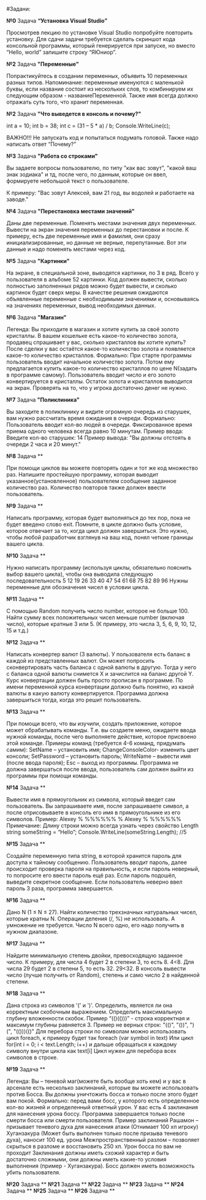 #Задани:

**№0**
Задача **“Установка Visual Studio”**

Просмотрев лекцию по установке Visual Studio попробуйте повторить установку. 
Для сдачи задачи требуется сделать скриншот кода консольной программы, который генерируется при запуске, но вместо “Hello, world” запишите строку “ЯЮниор”.

**№2**
Задача **"Переменные"**

Попрактикуйтесь в создании переменных, объявить 10 переменных разных типов.
Напоминание: переменные именуются с маленькой буквы, если название состоит из нескольких слов, то комбинируем их следующим образом - названиеПеременной.
Также имя всегда должно отражать суть того, что хранит переменная.

**№2**
Задача **"Что выведется в консоль и почему?"**

int a = 10;
int b = 38;
int c = (31 – 5 * a) / b;
Console.WriteLine(c);

ВАЖНО!!! Не запускать код и попытаться подумать головой. Также надо написать ответ “Почему?”

**№3**
Задача **"Работа со строками"**

Вы задаете вопросы пользователю, по типу "как вас зовут", "какой ваш знак зодиака" и тд, после чего, по данным, которые он ввел, формируете небольшой текст о пользователе.

К примеру: "Вас зовут Алексей, вам 21 год, вы водолей и работаете на заводе."

**№4**
Задача **"Перестановка местами значений"**

Даны две переменные. 
Поменять местами значения двух переменных. 
Вывести на экран значения переменных до перестановки и после.
К примеру, есть две переменные имя и фамилия, они сразу инициализированные, но данные не верные, перепутанные. Вот эти данные и надо поменять местами через код.

**№5**
Задача **"Картинки"**

На экране, в специальной зоне, выводятся картинки, по 3 в ряд. Всего у пользователя в альбоме 52 картинки. Код должен вывести, сколько полностью заполненных рядов можно будет вывести, и сколько картинок будет сверх меры.
В качестве решения ожидаются объявленные переменные с необходимыми значениями и, основываясь на значениях переменных, вывод необходимых данных.

**№6**
Задача **"Магазин"**

Легенда:
Вы приходите в магазин и хотите купить за своё золото кристаллы. В вашем кошельке есть какое-то количество золота, продавец спрашивает у вас, сколько кристаллов вы хотите купить? После сделки у вас остаётся какое-то количество золота и появляется какое-то количество кристаллов.
Формально:
При старте программы пользователь вводит начальное количество золота. Потом ему предлагается купить какое-то количество кристаллов по цене N(задать в программе самому). Пользователь вводит число и его золото конвертируется в кристаллы. Остаток золота и кристаллов выводится на экран.
Проверять на то, что у игрока достаточно денег не нужно.

**№7**
Задача **"Поликлиника"**

Вы заходите в поликлинику и видите огромную очередь из старушек, вам нужно рассчитать время ожидания в очереди.
Формально:
Пользователь вводит кол-во людей в очереди.
Фиксированное время приема одного человека всегда равно 10 минутам.
Пример ввода: Введите кол-во старушек: 14
Пример вывода: "Вы должны отстоять в очереди 2 часа и 20 минут."

**№8** Задача ** 

При помощи циклов вы можете повторять один и тот же код множество раз. 
Напишите простейшую программу, которая выводит указанное(установленное) пользователем сообщение
заданное количество раз. Количество повторов также должен ввести пользователь.

**№9** Задача **

Написать программу, которая будет выполняться до тех пор, пока не будет введено слово exit. 
Помните, в цикле должно быть условие, которое отвечает за то, когда цикл должен завершиться. 
Это нужно, чтобы любой разработчик взглянув на ваш код, понял четкие границы вашего цикла.

**№10** Задача **

Нужно написать программу (используя циклы, обязательно пояснить выбор вашего цикла), чтобы она
выводила следующую последовательность 5 12 19 26 33 40 47 54 61 68 75 82 89 96 
Нужны переменные для обозначения чисел в условии цикла.

**№11** Задача **

С помощью Random получить число number, которое не больше 100. Найти сумму всех положительных чисел меньше number (включая число), которые кратные 3 или 5. (К примеру, это числа 3, 5, 6, 9, 10, 12, 15 и т.д.)

**№12** Задача **

Написать конвертер валют (3 валюты). 
У пользователя есть баланс в каждой из представленных валют. Он может попросить сконвертировать часть баланса с одной валюты в другую. Тогда у него с баланса одной валюты снимется X и зачислится на баланс другой Y. Курс конвертации должен быть просто прописан в программе. 
По имени переменной курса конвертации должно быть понятно, из какой валюты в какую валюту конвертируется.
Программа должна завершиться тогда, когда это решит пользователь.

**№13** Задача **

При помощи всего, что вы изучили, создать приложение, которое может обрабатывать команды. Т.е. вы создаете меню, ожидаете ввода нужной команды, после чего выполняете действие, которое присвоено этой команде. 
Примеры команд (требуется 4-6 команд, придумать самим):
SetName – установить имя;
ChangeConsoleColor- изменить цвет консоли;
SetPassword – установить пароль;
WriteName – вывести имя (после ввода пароля);
Esc – выход из программы.
Программа не должна завершаться после ввода, пользователь сам должен выйти из программы при помощи команды.

**№14** Задача **

Вывести имя в прямоугольник из символа, который введет сам пользователь. 
Вы запрашиваете имя, после запрашиваете символ, а после отрисовываете в консоль его имя в прямоугольнике из его символов. 
Пример: 
Alexey 
% 
%%%%%%
% Alexey % 
%%%%%%
Примечание: 
Длину строки можно всегда узнать через свойство Length 
string someString = “Hello”; 
Console.WriteLine(someString.Length); //5

**№15** Задача **

Создайте переменную типа string, в которой хранится пароль для доступа к тайному сообщению. Пользователь вводит пароль, далее происходит проверка пароля на правильность, и если пароль неверный, то попросите его ввести пароль ещё раз. Если пароль подошёл, выведите секретное сообщение. 
Если пользователь неверно ввел пароль 3 раза, программа завершается.

**№16** Задача **

Дано N (1 ≤ N ≤ 27). Найти количество трехзначных натуральных чисел, которые кратны N. Операции деления (/, %) не использовать. А умножение не требуется.
Число N всего одно, его надо получить в нужном диапазоне.

**№17** Задача **

Найдите минимальную степень двойки, превосходящую заданное число. 
К примеру, для числа 4 будет 2 в степени 3, то есть 8. 4<8.
Для числа 29 будет 2 в степени 5, то есть 32. 29<32.
В консоль вывести число (лучше получить от Random), степень и само число 2 в найденной степени.

**№18** Задача **

Дана строка из символов '(' и ')'. Определить, является ли она корректным скобочным выражением. Определить максимальную глубину вложенности скобок.
Пример “(()(()))” - строка корректная и максимум глубины равняется 3.
Пример не верных строк: "(()", "())", ")(", "(()))(()"
Для перебора строки по символам можно использовать цикл foreach, к примеру будет так foreach (var symbol in text) 
Или цикл for(int i = 0; i < text.Length; i++) и дальше обращаться к каждому символу внутри цикла как text[i]
Цикл нужен для перебора всех символов в строке.

**№19** Задача **

Легенда: Вы – теневой маг(можете быть вообще хоть кем) и у вас в арсенале есть несколько заклинаний, которые вы можете использовать против Босса. Вы должны уничтожить босса и только после этого будет вам покой. 
Формально: перед вами босс, у которого есть определенное кол-во жизней и определенный ответный урон. У вас есть 4 заклинания для нанесения урона боссу. Программа завершается только после смерти босса или смерти пользователя. 
Пример заклинаний 
Рашамон – призывает теневого духа для нанесения атаки (Отнимает 100 хп игроку) 
Хуганзакура (Может быть выполнен только после призыва теневого духа), наносит 100 ед. урона 
Межпространственный разлом – позволяет скрыться в разломе и восстановить 250 хп. Урон босса по вам не проходит 
Заклинания должны иметь схожий характер и быть достаточно сложными, они должны иметь какие-то условия выполнения (пример - Хуганзакура). Босс должен иметь возможность убить пользователя.

**№20** Задача **
**№21** Задача **
**№22** Задача **
**№23** Задача **
**№24** Задача **
**№25** Задача **
**№26** Задача **
